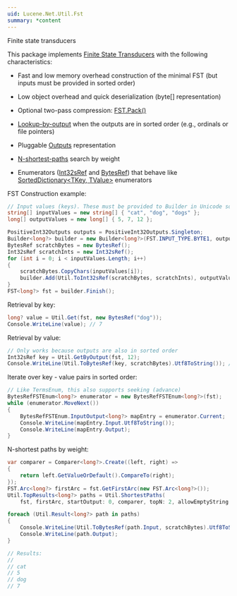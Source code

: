 ```yaml
---
uid: Lucene.Net.Util.Fst
summary: *content
---
```


<!--
 Licensed to the Apache Software Foundation (ASF) under one or more
 contributor license agreements.  See the NOTICE file distributed with
 this work for additional information regarding copyright ownership.
 The ASF licenses this file to You under the Apache License, Version 2.0
 (the "License"); you may not use this file except in compliance with
 the License.  You may obtain a copy of the License at

     https://www.apache.org/licenses/LICENSE-2.0

 Unless required by applicable law or agreed to in writing, software
 distributed under the License is distributed on an "AS IS" BASIS,
 WITHOUT WARRANTIES OR CONDITIONS OF ANY KIND, either express or implied.
 See the License for the specific language governing permissions and
 limitations under the License.
-->

Finite state transducers

This package implements [
Finite State Transducers](http://en.wikipedia.org/wiki/Finite_state_transducer) with the following characteristics:

*   Fast and low memory overhead construction of the minimal FST 
       (but inputs must be provided in sorted order)

*   Low object overhead and quick deserialization (byte[] representation)

<!-- LUCENENET NOTE: This method is marked internal in Lucene and their link doesn't work -->
*   Optional two-pass compression: [FST.Pack()](xref:Lucene.Net.Util.Fst.FST#methods)

*   [Lookup-by-output](xref:Lucene.Net.Util.Fst.Util#Lucene_Net_Util_Fst_Util_GetByOutput_Lucene_Net_Util_Fst_FST_System_Nullable_System_Int64___System_Int64_) when the 
       outputs are in sorted order (e.g., ordinals or file pointers)

*   Pluggable [Outputs](xref:Lucene.Net.Util.Fst.Outputs) representation

*   [N-shortest-paths](xref:Lucene.Net.Util.Fst.Util#Lucene_Net_Util_Fst_Util_ShortestPaths__1_Lucene_Net_Util_Fst_FST___0__Lucene_Net_Util_Fst_FST_Arc___0____0_System_Collections_Generic_IComparer___0__System_Int32_System_Boolean_) search by
       weight

*   Enumerators ([Int32sRef](xref:Lucene.Net.Util.Fst.Int32sRefFSTEnum) and [BytesRef](xref:Lucene.Net.Util.Fst.BytesRefFSTEnum)) that behave like [SortedDictionary<TKey, TValue>](https://docs.microsoft.com/en-us/dotnet/api/system.collections.generic.sorteddictionary-2) enumerators

FST Construction example:

```cs
// Input values (keys). These must be provided to Builder in Unicode sorted order!
string[] inputValues = new string[] { "cat", "dog", "dogs" };
long[] outputValues = new long[] { 5, 7, 12 };

PositiveInt32Outputs outputs = PositiveInt32Outputs.Singleton;
Builder<long?> builder = new Builder<long?>(FST.INPUT_TYPE.BYTE1, outputs);
BytesRef scratchBytes = new BytesRef();
Int32sRef scratchInts = new Int32sRef();
for (int i = 0; i < inputValues.Length; i++)
{
	scratchBytes.CopyChars(inputValues[i]);
	builder.Add(Util.ToInt32sRef(scratchBytes, scratchInts), outputValues[i]);
}
FST<long?> fst = builder.Finish();
```

Retrieval by key:

```cs
long? value = Util.Get(fst, new BytesRef("dog"));
Console.WriteLine(value); // 7
```

Retrieval by value:

```cs
// Only works because outputs are also in sorted order
Int32sRef key = Util.GetByOutput(fst, 12);
Console.WriteLine(Util.ToBytesRef(key, scratchBytes).Utf8ToString()); // dogs
```

Iterate over key - value pairs in sorted order:

```cs
// Like TermsEnum, this also supports seeking (advance)
BytesRefFSTEnum<long?> enumerator = new BytesRefFSTEnum<long?>(fst);
while (enumerator.MoveNext())
{
	BytesRefFSTEnum.InputOutput<long?> mapEntry = enumerator.Current;
	Console.WriteLine(mapEntry.Input.Utf8ToString());
	Console.WriteLine(mapEntry.Output);
}
```

N-shortest paths by weight:

```cs
var comparer = Comparer<long?>.Create((left, right) =>
{
	return left.GetValueOrDefault().CompareTo(right);
});
FST.Arc<long?> firstArc = fst.GetFirstArc(new FST.Arc<long?>());
Util.TopResults<long?> paths = Util.ShortestPaths(
    fst, firstArc, startOutput: 0, comparer, topN: 2, allowEmptyString: false);

foreach (Util.Result<long?> path in paths)
{
	Console.WriteLine(Util.ToBytesRef(path.Input, scratchBytes).Utf8ToString());
	Console.WriteLine(path.Output);
}

// Results:
//
// cat
// 5
// dog
// 7
```